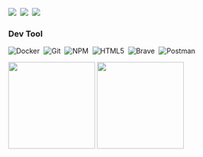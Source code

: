 <p>
  <a href="https://www.facebook.com/c.phumin"><img src="https://img.shields.io/badge/facebook-%233B5998.svg?&style=for-the-badge&logo=facebook&logoColor=white" /></a>&nbsp;
  <a href="https://www.instagram.com/phu.minz/"><img src="https://img.shields.io/badge/instagram-%23dc2743.svg?&style=for-the-badge&logo=instagram&logoColor=white" /></a>&nbsp;
  <a href="https://www.linkedin.com/in/phumin-chumphu/"><img src="https://img.shields.io/badge/linkedin-%230077B5.svg?&style=for-the-badge&logo=linkedin&logoColor=white" /></a>&nbsp;
</p>

### Dev Tool
<p>
  <img alt="Docker" src="https://img.shields.io/badge/-Docker-46a2f1?style=for-the-badge&logo=docker&logoColor=white" />&nbsp;
  <img alt="Git" src="https://img.shields.io/badge/-Git-F05032?style=for-the-badge&logo=git&logoColor=white" />&nbsp;
  <img alt="NPM" src="https://img.shields.io/badge/-NPM-CB3837?style=for-the-badge&logo=npm&logoColor=white" />&nbsp;
  <img alt="HTML5" src="https://img.shields.io/badge/-HTML5-E34F26?style=for-the-badge&logo=html5&logoColor=white" />&nbsp;
  <img alt="Brave" src="https://img.shields.io/badge/-Brave-FB542B?style=for-the-badge&logo=brave&logoColor=white" />&nbsp;
  <img alt="Postman" src="https://img.shields.io/badge/-Postman-FF6C37?style=for-the-badge&logo=postman&logoColor=white" />&nbsp;
</p>

<p>
   <img height="175px" src="https://github-readme-stats.vercel.app/api?username=ideastation-x&show_icons=true&theme=dark&hide_border=true">
   <img height="175px" src="https://github-readme-stats.vercel.app/api/top-langs/?username=ideastation-x&langs_count=8&theme=dark&hide_border=true&layout=compact">
</p>
